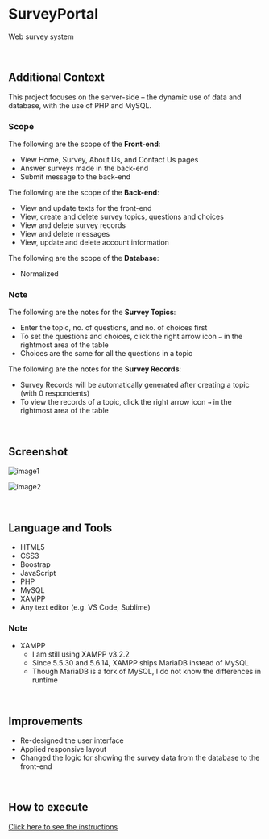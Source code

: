 # SurveyPortal

Web survey system

<br>

## Additional Context

This project focuses on the server-side – the dynamic use of data and database, with the use of PHP and MySQL.

### Scope

The following are the scope of the **Front-end**:
- View Home, Survey, About Us, and Contact Us pages
- Answer surveys made in the back-end
- Submit message to the back-end

The following are the scope of the **Back-end**:
- View and update texts for the front-end
- View, create and delete survey topics, questions and choices
- View and delete survey records
- View and delete messages
- View, update and delete account information

The following are the scope of the **Database**:
- Normalized

### Note

The following are the notes for the **Survey Topics**:
- Enter the topic, no. of questions, and no. of choices first
- To set the questions and choices, click the right arrow icon `→` in the rightmost area of the table
- Choices are the same for all the questions in a topic

The following are the notes for the **Survey Records**:
- Survey Records will be automatically generated after creating a topic (with 0 respondents)
- To view the records of a topic, click the right arrow icon `→` in the rightmost area of the table

<br>

## Screenshot

![image1](https://user-images.githubusercontent.com/84888155/126061528-10a5d862-def0-48f3-bba3-0897e6c90c46.png)

![image2](https://user-images.githubusercontent.com/84888155/126061555-3b3e3b09-066b-45b0-8f43-7ef7ccecc75a.PNG)

<br>

## Language and Tools

- HTML5
- CSS3
- Boostrap
- JavaScript
- PHP
- MySQL
- XAMPP
- Any text editor (e.g. VS Code, Sublime)

### Note

- XAMPP
	- I am still using XAMPP v3.2.2
	- Since 5.5.30 and 5.6.14, XAMPP ships MariaDB instead of MySQL
	- Though MariaDB is a fork of MySQL, I do not know the differences in runtime

<br>

## Improvements

- Re-designed the user interface
- Applied responsive layout
- Changed the logic for showing the survey data from the database to the front-end

<br>

## How to execute

[Click here to see the instructions](https://github.com/rynrsts/SurveyPortal/blob/main/EXECUTE.md)
